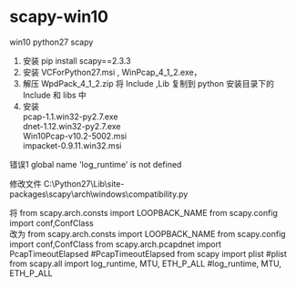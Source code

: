 # scapy-win10
win10 python27  scapy 
1. 安装 pip install scapy==2.3.3
2. 安装 VCForPython27.msi , WinPcap_4_1_2.exe，
3. 解压 WpdPack_4_1_2.zip 将 Include ,Lib  复制到 python 安装目录下的 Include 和 libs 中
4. 安装  
pcap-1.1.win32-py2.7.exe    
dnet-1.12.win32-py2.7.exe   
Win10Pcap-v10.2-5002.msi   
impacket-0.9.11.win32.msi   


错误1
global name 'log_runtime' is not defined

修改文件
C:\Python27\Lib\site-packages\scapy\arch\windows\compatibility.py

将
from scapy.arch.consts import LOOPBACK_NAME 
from scapy.config import conf,ConfClass  
改为
from scapy.arch.consts import LOOPBACK_NAME 
from scapy.config import conf,ConfClass 
from scapy.arch.pcapdnet import PcapTimeoutElapsed      #PcapTimeoutElapsed 
from scapy import plist                                  #plist 
from scapy.all import log_runtime, MTU, ETH_P_ALL          #log_runtime, MTU, ETH_P_ALL 
